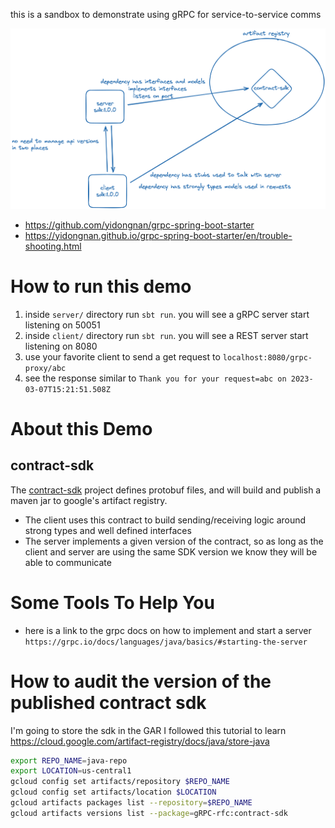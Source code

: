 this is a sandbox to demonstrate using gRPC for service-to-service comms

![](./img.png)

- https://github.com/yidongnan/grpc-spring-boot-starter
- https://yidongnan.github.io/grpc-spring-boot-starter/en/trouble-shooting.html

# How to run this demo

1. inside `server/` directory run `sbt run`. you will see a gRPC server start listening on 50051
2. inside `client/` directory run `sbt run`. you will see a REST server start listening on 8080
3. use your favorite client to send a get request to `localhost:8080/grpc-proxy/abc`
4. see the response similar to `Thank you for your request=abc on 2023-03-07T15:21:51.508Z`

# About this Demo

## contract-sdk

The [contract-sdk](./contract-sdk) project defines protobuf files, and will build and publish a maven jar to google's artifact registry.

- The client uses this contract to build sending/receiving logic around strong types and well defined interfaces
- The server implements a given version of the contract, so as long as the client and server are using the same SDK version we know they will be able to communicate

# Some Tools To Help You

- here is a link to the grpc docs on how to implement and start a server `https://grpc.io/docs/languages/java/basics/#starting-the-server`

# How to audit the version of the published contract sdk

I'm going to store the sdk in the GAR
I followed this tutorial to learn
https://cloud.google.com/artifact-registry/docs/java/store-java

```sh
export REPO_NAME=java-repo
export LOCATION=us-central1
gcloud config set artifacts/repository $REPO_NAME
gcloud config set artifacts/location $LOCATION
gcloud artifacts packages list --repository=$REPO_NAME
gcloud artifacts versions list --package=gRPC-rfc:contract-sdk
```
